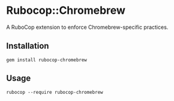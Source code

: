 # Rubocop::Chromebrew

A RuboCop extension to enforce Chromebrew-specific practices.

## Installation

```
gem install rubocop-chromebrew
```

## Usage

```
rubocop --require rubocop-chromebrew
```
